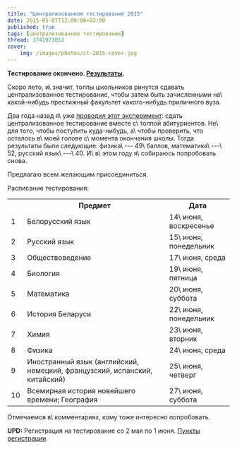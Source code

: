 ```yaml
---
title: "Централизованное тестирование 2015"
date: 2015-05-07T12:00:00+03:00
published: true
tags: [централизованное тестирование]
thread: 3741973053
cover:
    img: /images/photos/ct-2015-cover.jpg
---
```


**Тестирование окончено. [Результаты][results].**

Скоро лето, и\ значит, толпы школьников ринутся сдавать централизованное тестирование, чтобы затем быть зачисленными
на\ какой-нибудь престижный факультет какого-нибудь приличного вуза.

Два года назад я\ уже [проводил этот эксперимент][ct-2013]: сдать централизованное тестирование вместе с\ толпой
абитуриентов.  Не\ для того, чтобы поступить куда-нибудь, а\ чтобы проверить, что осталось в\ моей голове с\ момента
окончания школы. Тогда результаты были следующие: физика\ --- 49\ баллов, математика\ ---\ 52, русский язык\ ---\ 40.
И\ в\ этом году я\ собираюсь попробовать снова.

Предлагаю всем желающим присоединиться.

<!--more-->

Расписание тестирования:

<table class="table table-striped">
<tr>
<th>&nbsp;</th>
<th>Предмет</th>
<th>Дата</th>
</tr>
<tr>
<td>1</td>
<td>Белорусский язык</td>
<td>14\ июня, воскресенье</td>
</tr>
<tr>
<td>2</td>
<td>Русский язык</td>
<td>15\ июня, понедельник</td>
</tr>
<tr>
<td>3</td>
<td>Обществоведение</td>
<td>17\ июня, среда</td>
</tr>
<tr>
<td>4</td>
<td>Биология</td>
<td>19\ июня, пятница</td>
</tr>
<tr>
<td>5</td>
<td>Математика</td>
<td>20\ июня, суббота</td>
</tr>
<tr>
<td>6</td>
<td>История Беларуси</td>
<td>22\ июня, понедельник</td>
</tr>
<tr>
<td>7</td>
<td>Химия</td>
<td>23\ июня, вторник</td>
</tr>
<tr>
<td>8</td>
<td>Физика</td>
<td>24\ июня, среда</td>
</tr>
<tr>
<td>9</td>
<td>Иностранный язык (английский, немецкий, французский, испанский, китайский)</td>
<td>25\ июня, четверг</td>
</tr>
<tr>
<td>10</td>
<td>Всемирная история новейшего времени; География</td>
<td>27\ июня, суббота</td>
</tr>
</table>

Отмечаемся в\ комментариях, кому тоже интересно попробовать.

**UPD:** Регистрация на тестирование со 2 мая по 1 июня.
[Пункты регистрации](http://www.rikc.by/ru/testing/registrationposts1.aspx).

[ct-2013]: /post/testing-results/
[results]: /post/ct-2015-results/
